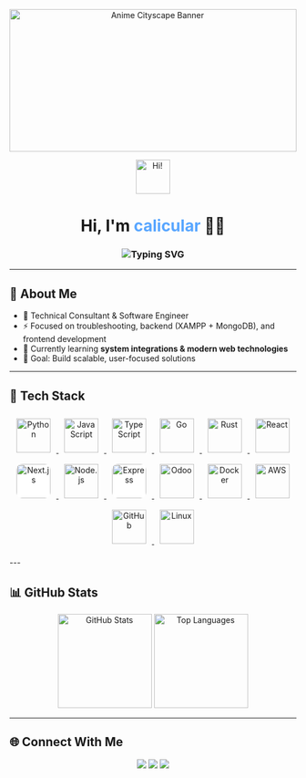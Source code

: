 <p align="center">
  <img src="https://github.com/calicular/calicular/blob/main/anime-cityscape-sunset.jpg?raw=true" alt="Anime Cityscape Banner" width="100%" height="250" />
</p>

<p align="center">
  <img src="https://media.giphy.com/media/hvRJCLFzcasrR4ia7z/giphy.gif" width="60px" alt="Hi!" />
</p>

<h1 align="center">Hi, I'm <span style="color:#58a6ff;">calicular</span> 👨‍💻</h1>

<h3 align="center">
  <img src="https://readme-typing-svg.demolab.com?font=Fira+Code&size=28&pause=1000&center=true&vCenter=true&width=700&lines=Technical+Consultant;Software+Engineer;Problem+Solver;Lifelong+Learner" alt="Typing SVG" />
</h3>

---

## 🚀 About Me  
- 💼 Technical Consultant & Software Engineer  
- ⚡ Focused on troubleshooting, backend (XAMPP + MongoDB), and frontend development  
- 🌱 Currently learning **system integrations & modern web technologies**  
- 🎯 Goal: Build scalable, user-focused solutions  

---

## 🚀 Tech Stack

<p align="center">
  <!-- Languages -->
  <a href="https://www.python.org/" target="_blank" title="Python">
    <img src="https://cdn.jsdelivr.net/gh/devicons/devicon/icons/python/python-original.svg" alt="Python" width="60" height="60" style="margin:10px;"/>
  </a>
  <a href="https://developer.mozilla.org/en-US/docs/Web/JavaScript" target="_blank" title="JavaScript">
    <img src="https://cdn.jsdelivr.net/gh/devicons/devicon/icons/javascript/javascript-original.svg" alt="JavaScript" width="60" height="60" style="margin:10px;"/>
  </a>
  <a href="https://www.typescriptlang.org/" target="_blank" title="TypeScript">
    <img src="https://cdn.jsdelivr.net/gh/devicons/devicon/icons/typescript/typescript-original.svg" alt="TypeScript" width="60" height="60" style="margin:10px;"/>
  </a>
  <a href="https://go.dev/" target="_blank" title="Go">
    <img src="https://cdn.jsdelivr.net/gh/devicons/devicon/icons/go/go-original.svg" alt="Go" width="60" height="60" style="margin:10px;"/>
  </a>
  <a href="https://www.rust-lang.org/" target="_blank" title="Rust">
    <img src="https://cdn.jsdelivr.net/gh/devicons/devicon/icons/rust/rust-plain.svg" alt="Rust" width="60" height="60" style="margin:10px;"/>
  </a>
  <!-- Frameworks -->
  <a href="https://react.dev/" target="_blank" title="React">
    <img src="https://cdn.jsdelivr.net/gh/devicons/devicon/icons/react/react-original.svg" alt="React" width="60" height="60" style="margin:10px;"/>
  </a>
  <a href="https://nextjs.org/" target="_blank" title="Next.js">
    <img src="https://cdn.jsdelivr.net/gh/devicons/devicon/icons/nextjs/nextjs-original.svg" alt="Next.js" width="60" height="60" style="margin:10px; background:white; border-radius:10px;"/>
  </a>
  <a href="https://nodejs.org/" target="_blank" title="Node.js">
    <img src="https://cdn.jsdelivr.net/gh/devicons/devicon/icons/nodejs/nodejs-original.svg" alt="Node.js" width="60" height="60" style="margin:10px;"/>
  </a>
  <a href="https://expressjs.com/" target="_blank" title="Express">
    <img src="https://cdn.jsdelivr.net/gh/devicons/devicon/icons/express/express-original.svg" alt="Express" width="60" height="60" style="margin:10px; background:white; border-radius:10px;"/>
  </a>
  <!-- Odoo -->
  <a href="https://www.odoo.com/" target="_blank" title="Odoo">
    <img src="https://cdn.jsdelivr.net/gh/devicons/devicon/icons/odoo/odoo-original.svg" alt="Odoo" width="60" height="60" style="margin:10px;"/>
  </a>
  <!-- Tools & Cloud -->
  <a href="https://www.docker.com/" target="_blank" title="Docker">
    <img src="https://cdn.jsdelivr.net/gh/devicons/devicon/icons/docker/docker-original.svg" alt="Docker" width="60" height="60" style="margin:10px;"/>
  </a>
  <a href="https://aws.amazon.com/" target="_blank" title="AWS">
    <img src="https://cdn.jsdelivr.net/gh/devicons/devicon/icons/amazonwebservices/amazonwebservices-original.svg" alt="AWS" width="60" height="60" style="margin:10px;"/>
  </a>
  <a href="https://github.com/" target="_blank" title="GitHub">
    <img src="https://cdn.jsdelivr.net/gh/devicons/devicon/icons/github/github-original.svg" alt="GitHub" width="60" height="60" style="margin:10px;"/>
  </a>
  <a href="https://www.linux.org/" target="_blank" title="Linux">
    <img src="https://cdn.jsdelivr.net/gh/devicons/devicon/icons/linux/linux-original.svg" alt="Linux" width="60" height="60" style="margin:10px;"/>
  </a>
</p>
---

## 📊 GitHub Stats  
<p align="center">
  <img src="https://github-readme-stats.vercel.app/api?username=calicular&show_icons=true&theme=tokyonight" alt="GitHub Stats" height="165"/>
  <img src="https://github-readme-stats.vercel.app/api/top-langs/?username=calicular&layout=compact&theme=tokyonight" alt="Top Languages" height="165"/>
</p>

---

## 🌐 Connect With Me  
<p align="center">
  <a href="https://github.com/calicular"><img src="https://img.shields.io/badge/GitHub-100000?logo=github&logoColor=fff" /></a>
  <a href="https://www.linkedin.com/in/yourlinkedin" target="_blank"><img src="https://img.shields.io/badge/LinkedIn-0077B5?logo=linkedin&logoColor=fff" /></a>
  <a href="mailto:youremail@example.com"><img src="https://img.shields.io/badge/Email-D14836?logo=gmail&logoColor=fff" /></a>
</p>
